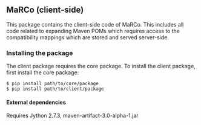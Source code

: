 ## MaRCo (client-side)
This package contains the client-side code of MaRCo.
This includes all code related to expanding Maven POMs which requires access to
the compatibility mappings which are stored and served server-side.

### Installing the package
The client package requires the core package.
To install the client package, first install the core package:
```
$ pip install path/to/core/package
$ pip install path/to/client/package
```

#### External dependencies
Requires Jython 2.7.3, maven-artifact-3.0-alpha-1.jar
